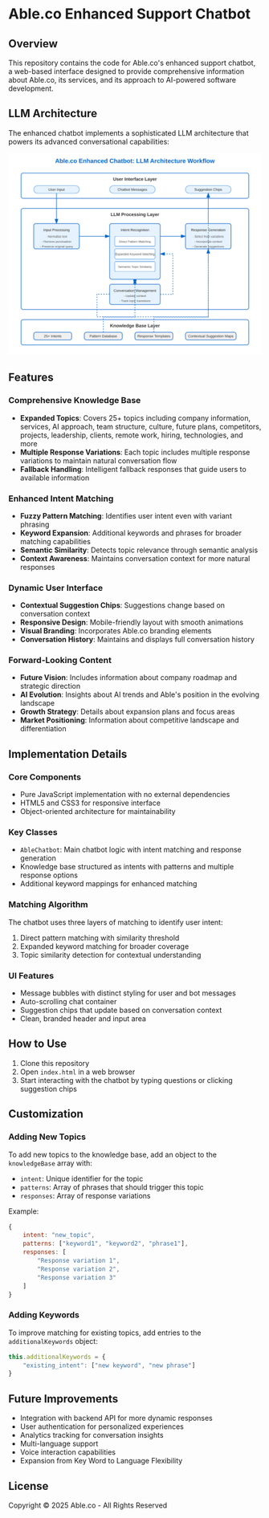 # Able.co Enhanced Support Chatbot

## Overview
This repository contains the code for Able.co's enhanced support chatbot, a web-based interface designed to provide comprehensive information about Able.co, its services, and its approach to AI-powered software development.

## LLM Architecture

The enhanced chatbot implements a sophisticated LLM architecture that powers its advanced conversational capabilities:

<div align="center">
  <img src="https://github.com/AravindKannappan1/Able-LLM-Chatbot/blob/main/llm-architecture-diagram.svg" alt="Able.co Chatbot LLM Architecture Workflow">
</div>

## Features

### Comprehensive Knowledge Base
- **Expanded Topics**: Covers 25+ topics including company information, services, AI approach, team structure, culture, future plans, competitors, projects, leadership, clients, remote work, hiring, technologies, and more
- **Multiple Response Variations**: Each topic includes multiple response variations to maintain natural conversation flow
- **Fallback Handling**: Intelligent fallback responses that guide users to available information

### Enhanced Intent Matching
- **Fuzzy Pattern Matching**: Identifies user intent even with variant phrasing
- **Keyword Expansion**: Additional keywords and phrases for broader matching capabilities
- **Semantic Similarity**: Detects topic relevance through semantic analysis
- **Context Awareness**: Maintains conversation context for more natural responses

### Dynamic User Interface
- **Contextual Suggestion Chips**: Suggestions change based on conversation context
- **Responsive Design**: Mobile-friendly layout with smooth animations
- **Visual Branding**: Incorporates Able.co branding elements
- **Conversation History**: Maintains and displays full conversation history

### Forward-Looking Content
- **Future Vision**: Includes information about company roadmap and strategic direction
- **AI Evolution**: Insights about AI trends and Able's position in the evolving landscape
- **Growth Strategy**: Details about expansion plans and focus areas
- **Market Positioning**: Information about competitive landscape and differentiation

## Implementation Details

### Core Components
- Pure JavaScript implementation with no external dependencies
- HTML5 and CSS3 for responsive interface
- Object-oriented architecture for maintainability

### Key Classes
- `AbleChatbot`: Main chatbot logic with intent matching and response generation
- Knowledge base structured as intents with patterns and multiple response options
- Additional keyword mappings for enhanced matching

### Matching Algorithm
The chatbot uses three layers of matching to identify user intent:
1. Direct pattern matching with similarity threshold
2. Expanded keyword matching for broader coverage
3. Topic similarity detection for contextual understanding

### UI Features
- Message bubbles with distinct styling for user and bot messages
- Auto-scrolling chat container
- Suggestion chips that update based on conversation context
- Clean, branded header and input area

## How to Use

1. Clone this repository
2. Open `index.html` in a web browser
3. Start interacting with the chatbot by typing questions or clicking suggestion chips

## Customization

### Adding New Topics
To add new topics to the knowledge base, add an object to the `knowledgeBase` array with:
- `intent`: Unique identifier for the topic
- `patterns`: Array of phrases that should trigger this topic
- `responses`: Array of response variations

Example:
```javascript
{
    intent: "new_topic",
    patterns: ["keyword1", "keyword2", "phrase1"],
    responses: [
        "Response variation 1",
        "Response variation 2",
        "Response variation 3"
    ]
}
```

### Adding Keywords
To improve matching for existing topics, add entries to the `additionalKeywords` object:

```javascript
this.additionalKeywords = {
    "existing_intent": ["new keyword", "new phrase"]
}
```

## Future Improvements
- Integration with backend API for more dynamic responses
- User authentication for personalized experiences
- Analytics tracking for conversation insights
- Multi-language support
- Voice interaction capabilities
- Expansion from Key Word to Language Flexibility

## License
Copyright © 2025 Able.co - All Rights Reserved
